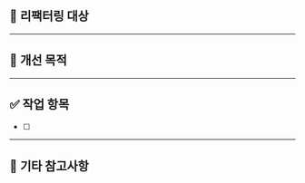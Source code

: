 ## 📌 리팩터링 대상
<!-- 어떤 코드, 클래스, 모듈이 리팩터링 대상인지 작성해주세요. -->

---

## 🔧 개선 목적
<!-- 리팩터링의 목적이 성능 개선인지, 가독성 향상인지 등 작성해주세요. -->

---

## ✅ 작업 항목
- [ ] 

---

## 💬 기타 참고사항
<!-- 리뷰어나 협업자에게 알려야 할 사항이 있다면 작성해주세요. -->